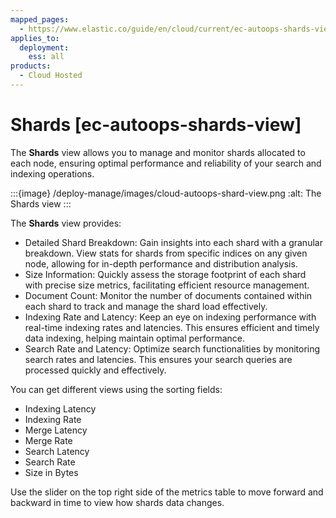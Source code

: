 ```yaml
---
mapped_pages:
  - https://www.elastic.co/guide/en/cloud/current/ec-autoops-shards-view.html
applies_to:
  deployment:
    ess: all
products:
  - Cloud Hosted
---
```


# Shards [ec-autoops-shards-view]

The **Shards** view allows you to manage and monitor shards allocated to each node, ensuring optimal performance and reliability of your search and indexing operations.

:::{image} /deploy-manage/images/cloud-autoops-shard-view.png
:alt: The Shards view
:::

The **Shards** view provides:

* Detailed Shard Breakdown: Gain insights into each shard with a granular breakdown. View stats for shards from specific indices on any given node, allowing for in-depth performance and distribution analysis.
* Size Information: Quickly assess the storage footprint of each shard with precise size metrics, facilitating efficient resource management.
* Document Count: Monitor the number of documents contained within each shard to track and manage the shard load effectively.
* Indexing Rate and Latency: Keep an eye on indexing performance with real-time indexing rates and latencies. This ensures efficient and timely data indexing, helping maintain optimal performance.
* Search Rate and Latency: Optimize search functionalities by monitoring search rates and latencies. This ensures your search queries are processed quickly and effectively.

You can get different views using the sorting fields:

* Indexing Latency
* Indexing Rate
* Merge Latency
* Merge Rate
* Search Latency
* Search Rate
* Size in Bytes

Use the slider on the top right side of the metrics table to move forward and backward in time to view how shards data changes.

